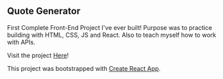 ## Quote Generator

First Complete Front-End Project I've ever built! Purpose was to practice building with HTML, CSS, JS and React. Also to teach myself how to work with APIs.

Visit the project [Here](https://alec-huang-labs.github.io/RandomQuotes/)!

This project was bootstrapped with [Create React App](https://github.com/facebook/create-react-app). 
